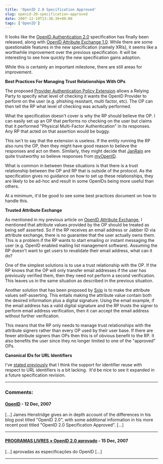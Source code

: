 ```yaml
---
title: 'OpenID 2.0 Specification Approved'
slug: openid-20-specification-approved
date: 2007-12-10T13:38:39+09:00
tags: ['OpenID']
---
```


It looks like the [OpenID Authentication
2.0](http://openid.net/specs/openid-authentication-2_0.html)
specification has finally been released, along with [OpenID Attribute
Exchange
1.0](http://openid.net/specs/openid-attribute-exchange-1_0.html). While
there are some questionable features in the new specification (namely
XRIs), it seems like a worthwhile improvement over the previous
specification. It will be interesting to see how quickly the new
specification gains adoption.

While this is certainly an important milestone, there are still areas
for improvement.

**Best Practices For Managing Trust Relationships With OPs**

The proposed [Provider Authentication Policy
Extension](http://openid.net/specs/openid-provider-authentication-policy-extension-1_0-02.html)
allows a Relying Party to specify what level of checking it wants the
OpenID Provider to perform on the user (e.g. phishing resistant, multi
factor, etc). The OP can then tell the RP what level of checking was
actually performed.

What the specification doesn\'t cover is why the RP should believe the
OP. I can easily set up an OP that performs no checking on the user but
claims that it performed \"Physical Multi-Factor Authentication\" in its
responses. Any RP that acted on that assertion would be buggy.

This isn\'t to say that the extension is useless. If the entity running
the RP also runs the OP, then they might have good reason to believe the
responses and act on them. Similarly, they might decide that
[JanRain](http://janrain.com/) are quite trustworthy so believe
responses from [myOpenID](https://www.myopenid.com/).

What is common in between these situations is that there is a trust
relationship between the OP and RP that is outside of the protocol. As
the specification gives no guidance on how to set up these
relationships, they are likely to be ad-hoc and result in some OpenIDs
being more useful than others.

At a minimum, it\'d be good to see some best practices document on how
to handle this.

**Trusted Attribute Exchange**

As mentioned in my previous article on [OpenID Attribute
Exchange](openid-ax.md), I mentioned that attribute values provided by
the OP should be treated as being self asserted. So if the RP receives
an email address or Jabber ID via attribute exchange, there is no
guarantee that the user actually owns them. This is a problem if the
RP wants to start emailing or instant messaging the user (e.g. OpenID
enabled mailing list management software). Assuming the RP doesn\'t
want to get users to revalidate their email address, what can it do?

One of the simplest solutions is to use a trust relationship with the
OP. If the RP knows that the OP will only transfer email addresses if
the user has previously verified them, then they need not perform a
second verification. This leaves us in the same situation as described
in the previous situation.

Another solution that has been proposed by [Sxip](http://www.sxip.com/)
is to make the attribute values self-asserting. This entails making the
attribute value contain both the desired information plus a digital
signature. Using the email example, if the email address has a valid
digital signature and the RP trusts the signer to perform email address
verification, then it can accept the email address without further
verification.

This means that the RP only needs to manage trust relationships with the
attribute signers rather than every OP used by their user base. If there
are fewer attribute signers than OPs then this is of obvious benefit to
the RP. It also benefits the user since they no longer limited to one of
the \"approved\" OPs.

**Canonical IDs for URL Identifiers**

I\'ve [stated previously](openid-identifier-reuse.md) that I think the
support for identifier reuse with respect to URL identifiers is a bit
lacking.  It\'d be nice to see it expanded in a future specification
revision.

---
### Comments:
#### [OpenID](http://vanirsystems.com/danielsblog/2007/12/11/openid/) - <time datetime="2007-12-12 02:54:51">12 Dec, 2007</time>

\[\...\] James Henstridge gives an in depth account of the differences
in his blog post titled "OpenID 2.0", with some additional information
in his more recent post titled "OpenID 2.0 Specification Approved".
\[\...\]

---
#### [PROGRAMAS LIVRES &raquo; OpenID 2.0 aprovado](http://www.programaslivres.net/2007/12/14/openid-20-aprovado/) - <time datetime="2007-12-15 05:20:25">15 Dec, 2007</time>

\[\...\] aprovadas as especificações do OpenID \[\...\]

---
